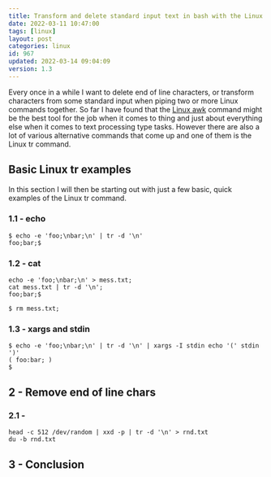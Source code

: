 ```yaml
---
title: Transform and delete standard input text in bash with the Linux tr command
date: 2022-03-11 10:47:00
tags: [linux]
layout: post
categories: linux
id: 967
updated: 2022-03-14 09:04:09
version: 1.3
---
```


Every once in a while I want to delete end of line characters, or transform characters from some standard input when piping two or more Linux commands together. So far I have found that the [Linux awk](/2021/07/02/linux-awk/) command might be the best tool for the job when it comes to thing and just about everything else when it comes to text processing type tasks. However there are also a lot of various alternative commands that come up and one of them is the Linux tr command.

<!-- more -->

## Basic Linux tr examples

In this section I will then be starting out with just a few basic, quick examples of the Linux tr command.

### 1.1 - echo

```
$ echo -e 'foo;\nbar;\n' | tr -d '\n'
foo;bar;$
```

### 1.2 - cat

```
echo -e 'foo;\nbar;\n' > mess.txt;
cat mess.txt | tr -d '\n';
foo;bar;$
```

```
$ rm mess.txt;
```

### 1.3 - xargs and stdin

```
$ echo -e 'foo;\nbar;\n' | tr -d '\n' | xargs -I stdin echo '(' stdin ')'
( foo:bar; )
$ 
```

## 2 - Remove end of line chars

### 2.1 -

```
head -c 512 /dev/random | xxd -p | tr -d '\n' > rnd.txt
du -b rnd.txt
```

## 3 - Conclusion

